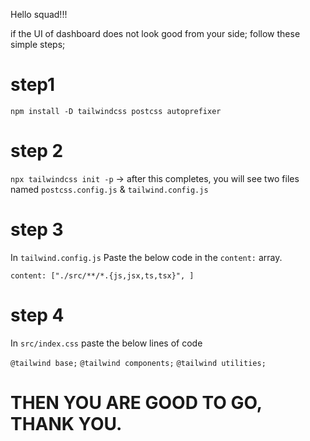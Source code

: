 Hello squad!!!

if the UI of dashboard does not look good from your side; follow these simple steps;

# step1
`npm install -D tailwindcss postcss autoprefixer`

# step 2
`npx tailwindcss init -p` -> after this completes, you will see two files named `postcss.config.js` & `tailwind.config.js`

# step 3
In `tailwind.config.js`
Paste the below code in the `content:` array.

`content: ["./src/**/*.{js,jsx,ts,tsx}", ]`

# step 4
In `src/index.css` paste the below lines of code

`@tailwind base;`
`@tailwind components;`
`@tailwind utilities;`

# THEN YOU ARE GOOD TO GO, THANK YOU.
